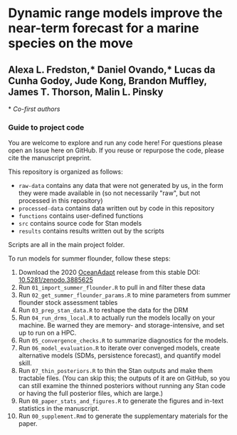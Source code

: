 # Dynamic range models improve the near-term forecast for a marine species on the move

## Alexa L. Fredston,* Daniel Ovando,* Lucas da Cunha Godoy, Jude Kong, Brandon Muffley, James T. Thorson, Malin L. Pinsky

\* *Co-first authors*
  
### Guide to project code

You are welcome to explore and run any code here! For questions please open an Issue here on GitHub. If you reuse or repurpose the code, please cite the manuscript preprint. 

This repository is organized as follows:

- `raw-data` contains any data that were not generated by us, in the form they were made available in (so not necessarily "raw", but not processed in this repository)
- `processed-data` contains data written out by code in this repository
- `functions` contains user-defined functions
- `src` contains source code for Stan models
- `results` contains results written out by the scripts 

Scripts are all in the main project folder. 

To run models for summer flounder, follow these steps:

1. Download the 2020 [OceanAdapt](oceanadapt.rutgers.edu) release from this stable DOI: [10.5281/zenodo.3885625](https://zenodo.org/record/3885625)
1. Run `01_import_summer_flounder.R` to pull in and filter these data
1. Run `02_get_summer_flounder_params.R` to mine parameters from summer flounder stock assessment tables 
1. Run `03_prep_stan_data.R` to reshape the data for the DRM
1. Run `04_run_drms_local.R` to actually run the models locally on your machine. Be warned they are memory- and storage-intensive, and set up to run on a HPC. 
1. Run `05_convergence_checks.R` to summarize diagnostics for the models.
1. Run `06_model_evaluation.R` to iterate over converged models, create alternative models (SDMs, persistence forecast), and quantify model skill.
1. Run `07_thin_posteriors.R` to thin the Stan outputs and make them tractable files. (You can skip this; the outputs of it are on GitHub, so you can still examine the thinned posteriors without running any Stan code or having the full posterior files, which are large.) 
1. Run `08_paper_stats_and_figures.R` to generate the figures and in-text statistics in the manuscript.
1. Run `00_supplement.Rmd` to generate the supplementary materials for the paper.
